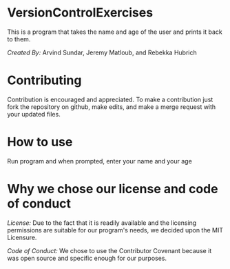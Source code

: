 # VersionControlExercises
This is a program that takes the name and age of the user and
prints it back to them. 

*Created By:* Arvind Sundar, Jeremy Matloub, and Rebekka Hubrich

# Contributing

Contribution is encouraged and appreciated. To make a contribution just fork the repository on github, make edits, and make a merge request with your updated files. 

# How to use

Run program and when prompted, enter your name and your age

# Why we chose our license and code of conduct

*License:* Due to the fact that it is readily available and the licensing permissions are suitable for our program's needs, we decided upon the MIT Licensure. 

*Code of Conduct:* We chose to use the Contributor Covenant because it was open source and specific enough for our purposes. 